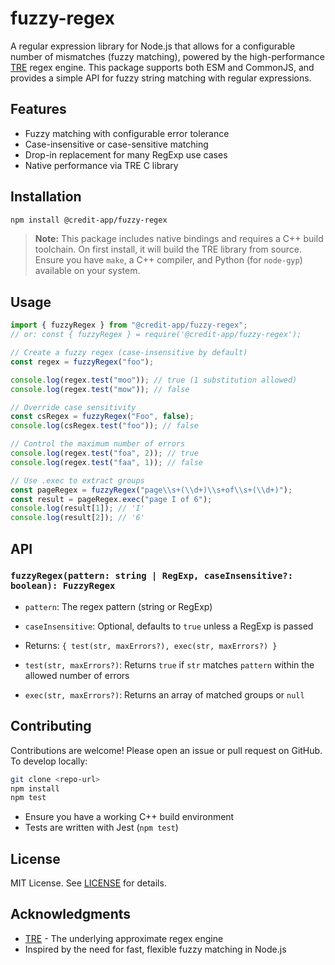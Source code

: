 # fuzzy-regex

A regular expression library for Node.js that allows for a configurable number of mismatches (fuzzy matching), powered by the high-performance [TRE](https://laurikari.net/tre/) regex engine. This package supports both ESM and CommonJS, and provides a simple API for fuzzy string matching with regular expressions.

## Features

- Fuzzy matching with configurable error tolerance
- Case-insensitive or case-sensitive matching
- Drop-in replacement for many RegExp use cases
- Native performance via TRE C library

## Installation

```sh
npm install @credit-app/fuzzy-regex
```

> **Note:** This package includes native bindings and requires a C++ build toolchain. On first install, it will build the TRE library from source. Ensure you have `make`, a C++ compiler, and Python (for `node-gyp`) available on your system.

## Usage

```js
import { fuzzyRegex } from "@credit-app/fuzzy-regex";
// or: const { fuzzyRegex } = require('@credit-app/fuzzy-regex');

// Create a fuzzy regex (case-insensitive by default)
const regex = fuzzyRegex("foo");

console.log(regex.test("moo")); // true (1 substitution allowed)
console.log(regex.test("mow")); // false

// Override case sensitivity
const csRegex = fuzzyRegex("Foo", false);
console.log(csRegex.test("foo")); // false

// Control the maximum number of errors
console.log(regex.test("foa", 2)); // true
console.log(regex.test("faa", 1)); // false

// Use .exec to extract groups
const pageRegex = fuzzyRegex("page\\s+(\\d+)\\s+of\\s+(\\d+)");
const result = pageRegex.exec("page I of 6");
console.log(result[1]); // 'I'
console.log(result[2]); // '6'
```

## API

### `fuzzyRegex(pattern: string | RegExp, caseInsensitive?: boolean): FuzzyRegex`

- `pattern`: The regex pattern (string or RegExp)
- `caseInsensitive`: Optional, defaults to `true` unless a RegExp is passed
- Returns: `{ test(str, maxErrors?), exec(str, maxErrors?) }`

- `test(str, maxErrors?)`: Returns `true` if `str` matches `pattern` within the allowed number of errors
- `exec(str, maxErrors?)`: Returns an array of matched groups or `null`

## Contributing

Contributions are welcome! Please open an issue or pull request on GitHub. To develop locally:

```sh
git clone <repo-url>
npm install
npm test
```

- Ensure you have a working C++ build environment
- Tests are written with Jest (`npm test`)

## License

MIT License. See [LICENSE](./LICENSE) for details.

## Acknowledgments

- [TRE](https://laurikari.net/tre/) - The underlying approximate regex engine
- Inspired by the need for fast, flexible fuzzy matching in Node.js
